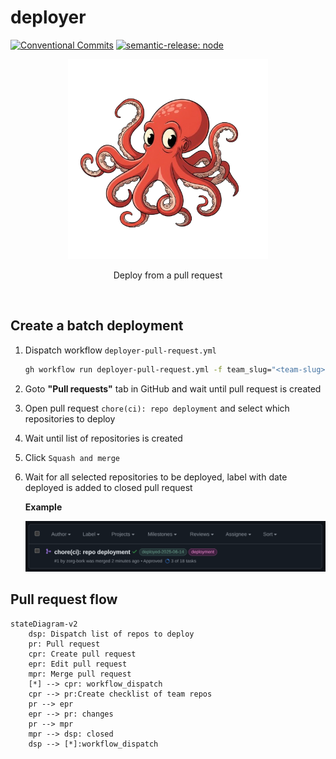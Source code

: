 # deployer

[![Conventional Commits](https://img.shields.io/badge/Conventional%20Commits-1.0.0-yellow.svg)](https://conventionalcommits.org)
[![semantic-release: node](https://img.shields.io/badge/semantic--release-node-e10079?logo=semantic-release)](https://github.com/semantic-release/semantic-release)

<p align="center">
  <img width="320" src="docs/images/deployer.png" alt="eo-deployer" />
  <p align="center">Deploy from a pull request</p>
  <br />
</p>

## Create a batch deployment

1. Dispatch workflow `deployer-pull-request.yml`

   ```bash
   gh workflow run deployer-pull-request.yml -f team_slug="<team-slug>"
   ```

2. Goto **"Pull requests"** tab in GitHub and wait until pull request is created
3. Open pull request `chore(ci): repo deployment` and select which repositories to deploy
4. Wait until list of repositories is created
5. Click `Squash and merge`
6. Wait for all selected repositories to be deployed, label with date deployed is added to closed pull request

   **Example**

   ![Deployed repositories PR](docs/images/deployed-repo-pr.png)

## Pull request flow

```mermaid
stateDiagram-v2
    dsp: Dispatch list of repos to deploy
    pr: Pull request
    cpr: Create pull request
    epr: Edit pull request
    mpr: Merge pull request
    [*] --> cpr: workflow_dispatch
    cpr --> pr:Create checklist of team repos
    pr --> epr
    epr --> pr: changes
    pr --> mpr
    mpr --> dsp: closed
    dsp --> [*]:workflow_dispatch
```
